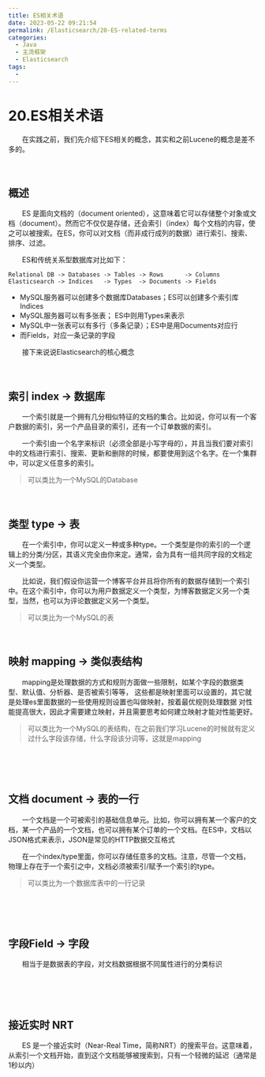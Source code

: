 ```yaml
---
title: ES相关术语
date: 2023-05-22 09:21:54
permalink: /Elasticsearch/20-ES-related-terms
categories:
  - Java
  - 主流框架
  - Elasticsearch
tags:
  - 
---
```

# 20.ES相关术语

　　在实践之前，我们先介绍下ES相关的概念，其实和之前Lucene的概念是差不多的。
<!-- more -->

　　‍

## 概述

　　ES 是面向文档的（document oriented），这意味着它可以存储整个对象或文档（document）。然而它不仅仅是存储，还会索引（index）每个文档的内容，使之可以被搜索。在ES，你可以对文档（而非成行成列的数据）进行索引、搜索、排序、过滤。

　　ES和传统关系型数据库对比如下：

```
Relational DB ‐> Databases ‐> Tables ‐> Rows      ‐> Columns 
Elasticsearch ‐> Indices   ‐> Types  ‐> Documents ‐> Fields
```

* MySQL服务器可以创建多个数据库Databases；ES可以创建多个索引库Indices
* MySQL服务器可以有多张表； ES中则用Types来表示
* MySQL中一张表可以有多行（多条记录）；ES中是用Documents对应行
* 而Fields，对应一条记录的字段

　　接下来说说Elasticsearch的核心概念

　　‍

## 索引 index → 数据库

　　一个索引就是一个拥有几分相似特征的文档的集合。比如说，你可以有一个客户数据的索引，另一个产品目录的索引，还有一个订单数据的索引。

　　一个索引由一个名字来标识（必须全部是小写字母的），并且当我们要对索引中的文档进行索引、搜索、更新和删除的时候，都要使用到这个名字。在一个集群中，可以定义任意多的索引。

> 可以类比为一个MySQL的Database

　　‍

## 类型 type → 表

　　在一个索引中，你可以定义一种或多种type。一个类型是你的索引的一个逻辑上的分类/分区，其语义完全由你来定。通常，会为具有一组共同字段的文档定义一个类型。

　　比如说，我们假设你运营一个博客平台并且将你所有的数据存储到一个索引中。在这个索引中，你可以为用户数据定义一个类型，为博客数据定义另一个类型，当然，也可以为评论数据定义另一个类型。

> 可以类比为一个MySQL的表

　　‍

## 映射 mapping → 类似表结构

　　mapping是处理数据的方式和规则方面做一些限制，如某个字段的数据类型、默认值、分析器、是否被索引等等， 这些都是映射里面可以设置的，其它就是处理es里面数据的一些使用规则设置也叫做映射，按着最优规则处理数据 对性能提高很大，因此才需要建立映射，并且需要思考如何建立映射才能对性能更好。

> 可以类比为一个MySQL的表结构，在之前我们学习Lucene的时候就有定义过什么字段该存储，什么字段该分词等，这就是mapping

　　‍

　　‍

## 文档 document → 表的一行

　　一个文档是一个可被索引的基础信息单元。比如，你可以拥有某一个客户的文档，某一个产品的一个文档，也可以拥有某个订单的一个文档。在ES中，文档以JSON格式来表示，JSON是常见的HTTP数据交互格式

　　在一个index/type里面，你可以存储任意多的文档。注意，尽管一个文档，物理上存在于一个索引之中，文档必须被索引/赋予一个索引的type。

> 可以类比为一个数据库表中的一行记录

　　‍

　　‍

## 字段Field → 字段

　　相当于是数据表的字段，对文档数据根据不同属性进行的分类标识

　　‍

　　‍

## 接近实时 NRT

　　ES 是一个接近实时（Near-Real Time，简称NRT）的搜索平台。这意味着，从索引一个文档开始，直到这个文档能够被搜索到，只有一个轻微的延迟（通常是1秒以内）

　　‍
